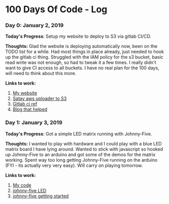 # 100 Days Of Code - Log

### Day 0: January 2, 2019

**Today's Progress**: Setup my website to deploy to S3 via gitlab CI/CD. 

**Thoughts:** Glad the website is deploying automatically now, been on the TODO list for a while. Had most things in place already, just needed to hook up the gitlab ci thing. Struggled with the IAM policy for the s3 bucket, basic read write was not enough, so had to tweak it a few times. I really didn't want to give CI access to all buckets.
I have no real plan for the 100 days, will need to think about this more.

**Links to work:** 
1. [My website](https://runningdeveloper.com)
2. [Satay aws uploader to S3](https://github.com/jameslnewell/satay)
3. [Gitlab ci ref](https://docs.gitlab.com/ee/ci/yaml/README.html)
4. [Blog that helped](http://blog.logicwind.com/auto-deploy-spa-with-aws-s3-and-cloudfront-using-gitlab-ci-cd/)

### Day 1: January 3, 2019

**Today's Progress**: Got a simple LED matrix running with Johnny-Five. 

**Thoughts:** I wanted to play with hardware and I could play with a blue LED matrix board I have lying around. Wanted to stick with javascript so hooked up Johnny-Five to an arduino and got some of the demos for the matrix working. Spent way too long getting Johnny-Five running on the arduino (FYI - its actually very very easy). Will carry on playing tomorrow.

**Links to work:** 
1. [My code](https://github.com/runningdeveloper/ledMatrix)
2. [johnny-five LED](http://johnny-five.io/api/led.matrix/)
3. [johnny-five getting started](https://github.com/rwaldron/johnny-five/wiki/Getting-Started)
